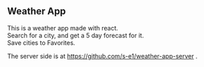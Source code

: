 ## Weather App

This is a weather app made with react. \
Search for a city, and get a 5 day forecast for it.\
Save cities to Favorites.

The server side is at https://github.com/s-e1/weather-app-server .

